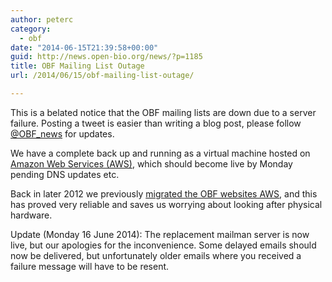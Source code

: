 ```yaml
---
author: peterc
category:
  - obf
date: "2014-06-15T21:39:58+00:00"
guid: http://news.open-bio.org/news/?p=1185
title: OBF Mailing List Outage
url: /2014/06/15/obf-mailing-list-outage/

---
```

This is a belated notice that the OBF mailing lists are down due to a server failure. Posting a tweet is easier than writing a blog post, please follow [@OBF\_news](https://twitter.com/OBF_news) for updates.

We have a complete back up and running as a virtual machine hosted on [Amazon Web Services (AWS)](http://aws.amazon.com), which should become live by Monday pending DNS updates etc.

Back in later 2012 we previously [migrated the OBF websites AWS](http://news.open-bio.org/news/2012/11/server-transition-to-aws/), and this has proved very reliable and saves us worrying about looking after physical hardware.

Update (Monday 16 June 2014): The replacement mailman server is now live, but our apologies for the inconvenience. Some delayed emails should now be delivered, but unfortunately older emails where you received a failure message will have to be resent.
